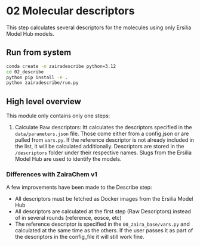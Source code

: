 # 02 Molecular descriptors

This step calculates several descriptors for the molecules using only Ersilia Model Hub models.

## Run from system 

```bash
conda create -n zairadescribe python=3.12
cd 02_describe
python pip install -e .
python zairadescribe/run.py
```

## High level overview
This module only contains only one steps:
1. Calculate Raw descriptors: Itt calculates the descriptors specified in the `data/parameters.json` file. Those come either from a config.json or are pulled from `vars.py`. If the reference descriptor is not already included in the list, it will be calculated additionally. Descriptors are stored in the `/descriptors` folder under their respective names. Slugs from the Ersilia Model Hub are used to identify the models.

### Differences with ZairaChem v1

A few improvements have been made to the Describe step:
- All descriptors must be fetched as Docker images from the Ersilia Model Hub
- All descriptors are calculated at the first step (Raw Descriptors) instead of in several rounds (reference, eosce, etc)
- The reference descriptor is specified in the `00_zaira_base/vars.py` and calculated at the same time as the others. If the user passes it as part of the descriptors in the config_file it will still work fine. 
